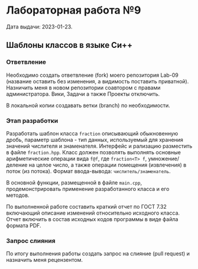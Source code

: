 # Лабораторная работа №9
Дата выдачи: 2023-01-23.

## Шаблоны классов в языке Си++

### Ответвление
Необходимо создать ответвление (fork) моего репозитория Lab-09 (название
оставить без изменения, а видимость поставить приватной). Назничить меня в
новом репозитории соавтором с правами администратора. Вики, Задачи а также
Проекты отключить.

В локальной копии создавать ветки (branch) по необходимости.

### Этап разработки
Разработать шаблон класса `fraction` описывающий обыкновенную дробь, параметр 
шаблона - тип данных, используемый для хранения значений числителя и 
знаменателя. Интерфейс и рализацию разместить в файле `fraction.hpp`.
Класс должен позволять выполнять основные арифметические операции вида 
`f@f`, где `fraction<T> f`, умножение/деление на целое число, 
а также операции помещения (извлечения) в поток (из потока).
Формат ввода-вывода: `числитель/знаменатель`.

В основной функции, размещенной в файле `main.cpp`, продемонстрировать
применение разработанного класса и его методов.

По выполненной работе составить краткий отчет по ГОСТ 7.32 включающий описание 
изменений относительно исходного класса. Отчет включить в состав исходных кодов 
программы в виде файла формата PDF.

### Запрос слияния
По итогу выполнения работы создать запрос на слияние (pull request) 
и назначить меня рецензентом.

